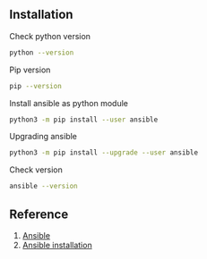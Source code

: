 ## Installation

Check python version

```sh
python --version
```

Pip version

```sh
pip --version
```

Install ansible as python module

```sh
python3 -m pip install --user ansible
```

Upgrading ansible

```sh
python3 -m pip install --upgrade --user ansible
```

Check version

```sh
ansible --version
```

## Reference
1. [Ansible](https://www.redhat.com/en/ansible-collaborative/how-ansible-works)
2. [Ansible installation](https://docs.ansible.com/ansible/latest/installation_guide/intro_installation.html)


